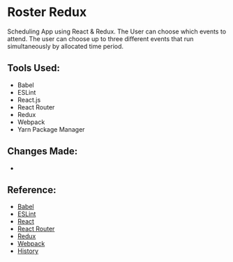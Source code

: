 # Roster Redux

Scheduling App using React & Redux. The User can choose which events to attend. The user can choose up to three different events that run simultaneously by allocated time period.

## Tools Used:
* Babel
* ESLint
* React.js
* React Router
* Redux
* Webpack
* Yarn Package Manager

## Changes Made:
*

## Reference:
* [Babel](https://babeljs.io/)
* [ESLint](http://eslint.org/)
* [React](https://facebook.github.io/react/)
* [React Router](https://github.com/rackt/react-router)
* [Redux](http://redux.js.org/)
* [Webpack](https://webpack.github.io/)
* [History](https://github.com/mjackson/history)
